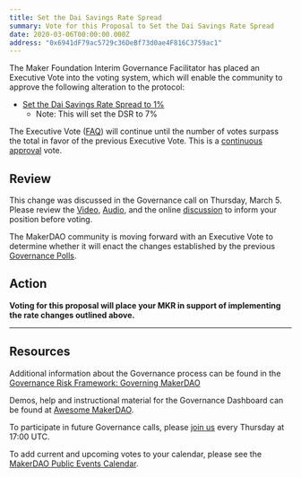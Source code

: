 ```yaml
---
title: Set the Dai Savings Rate Spread
summary: Vote for this Proposal to Set the Dai Savings Rate Spread
date: 2020-03-06T00:00:00.000Z
address: "0x6941dF79ac5729c36DeBf73d0ae4F816C3759ac1"
---
```

The Maker Foundation Interim Governance Facilitator has placed an Executive Vote into the voting system, which will enable the community to approve the following alteration to the protocol:

- [Set the Dai Savings Rate Spread to 1%](https://vote.makerdao.com/polling-proposal/qmewwftkvpcnqzmfrskryenlpqj4qqxqtzi9djxa8k9wn3)
  - Note: This will set the DSR to 7% 

The Executive Vote ([FAQ](https://community-development.makerdao.com/makerdao-scd-faqs/scd-faqs#governance)) will continue until the number of votes surpass the total in favor of the previous Executive Vote. This is a [continuous approval](https://community-development.makerdao.com/makerdao-scd-faqs/scd-faqs/governance#what-is-continuous-approval-voting) vote.

## Review

This change was discussed in the Governance call on Thursday, March 5. Please review the [Video](https://www.youtube.com/playlist?list=PLLzkWCj8ywWNq5-90-Id6VPSsrk4OWVan), [Audio](https://soundcloud.com/makerdao/sets/governance-and-risk), and the online [discussion](https://forum.makerdao.com/c/governance) to inform your position before voting.

The MakerDAO community is moving forward with an Executive Vote to determine whether it will enact the changes established by the previous [Governance Polls](https://vote.makerdao.com/polling).

## Action

**Voting for this proposal will place your MKR in support of implementing the rate changes outlined above.**

---

## Resources

Additional information about the Governance process can be found in the [Governance Risk Framework: Governing MakerDAO](https://community-development.makerdao.com/governance/governance-risk-framework)

Demos, help and instructional material for the Governance Dashboard can be found at [Awesome MakerDAO](https://awesome.makerdao.com/#voting).

To participate in future Governance calls, please [join us](https://community-development.makerdao.com/governance/governance-and-risk-meetings) every Thursday at 17:00 UTC.

To add current and upcoming votes to your calendar, please see the [MakerDAO Public Events Calendar](https://calendar.google.com/calendar/embed?src=makerdao.com_3efhm2ghipksegl009ktniomdk%40group.calendar.google.com&amp;ctz=America%2FLos_Angeles).